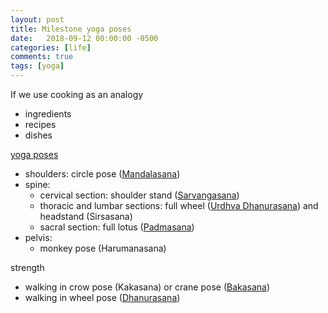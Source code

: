 ```yaml
---
layout: post
title: Milestone yoga poses
date:   2018-09-12 00:00:00 -0500
categories: [life]
comments: true
tags: [yoga]
---
```


If we use cooking as an analogy

* ingredients
* recipes
* dishes

[yoga poses](https://en.wikipedia.org/wiki/List_of_asanas)

* shoulders: circle pose ([Mandalasana](https://en.wikipedia.org/wiki/Mandalasana))
* spine:
    * cervical section: shoulder stand ([Sarvangasana](https://en.wikipedia.org/wiki/Sarvangasana))
    * thoracic and lumbar sections: full wheel ([Urdhva Dhanurasana][wheel]) and headstand (Sirsasana)
	* sacral section: full lotus ([Padmasana](https://en.wikipedia.org/wiki/Lotus_position))
* pelvis:
    * monkey pose (Harumanasana)

strength

* walking in crow pose (Kakasana) or crane pose ([Bakasana](https://en.wikipedia.org/wiki/Bakasana))
* walking in wheel pose ([Dhanurasana][wheel])

[wheel]: https://en.wikipedia.org/wiki/Chakrasana

